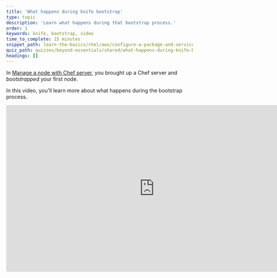 ```yaml
---
title: 'What happens during knife bootstrap'
type: topic
description: 'Learn what happens during that bootstrap process.'
order: 1
keywords: knife, bootstrap, video
time_to_complete: 15 minutes
snippet_path: learn-the-basics/rhel/aws/configure-a-package-and-service
quiz_path: quizzes/beyond-essentials/shared/what-happens-during-knife-bootstrap.yml
headings: []
---
```

In [Manage a node with Chef server](/modules/manage-a-node-chef-server/), you brought up a Chef server and _bootstrapped_ your first node.

In this video, you'll learn more about what happens during the bootstrap process.

<iframe width="800" height="450" src="https://www.youtube.com/embed/7szFHZRVNCU?list=PL11cZfNdwNyNciM-PmIrO0hkSZB-ir52t" frameborder="0" allowfullscreen></iframe>
